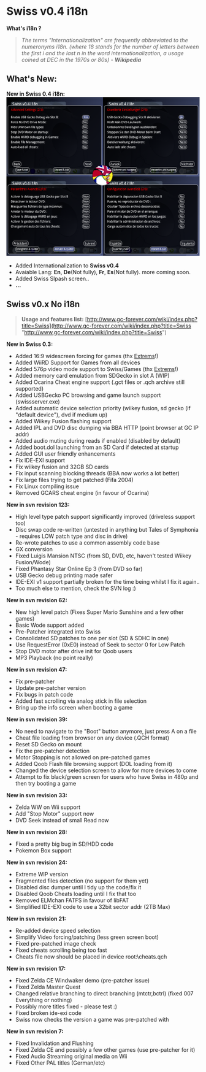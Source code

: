 # **Swiss v0.4 i18n** #
**What's i18n ?**
>   *The terms "Internationalization" are frequently abbreviated
> 	to the numeronyms i18n.
> 	(where 18 stands for the number of letters between the 
> 	first i and the last n in the word internationalization,
> 	a usage coined at DEC in the 1970s or 80s) - **Wikipedia***

	 	
## What's New: ##
**New in Swiss 0.4 i18n:**
![](https://github.com/Ketchu13/swiss-gc/blob/swiss_i18n/images/00000000-3.png)
- Added Internationalization to **Swiss v0.4**
- Avaiable Lang: **En**, **De**(Not fully), **Fr**, **Es**(Not fully). more coming soon.
- Added Swiss Slpash screen..
- **...**



Swiss v0.x No i18n 
-
> **Usage and features list:** [http://www.gc-forever.com/wiki/index.php?title=Swiss](http://www.gc-forever.com/wiki/index.php?title=Swiss "http://www.gc-forever.com/wiki/index.php?title=Swiss")

**New in Swiss 0.3:**

- Added 16:9 widescreen forcing for games (thx [Extrems](https://github.com/Extrems)!)
- Added WiiRD Support for Games from all devices
- Added 576p video mode support to Swiss/Games (thx [Extrems](https://github.com/Extrems)!)
- Added memory card emulation from SDGecko in slot A (WIP)
- Added Ocarina Cheat engine support (.gct files or .qch archive still supported)
- Added USBGecko PC browsing and game launch support (swissserver.exe)
- Added automatic device selection priority (wiikey fusion, sd gecko (if "default device"), dvd if medium up)
- Added Wiikey Fusion flashing support
- Added IPL and DVD disc dumping via BBA HTTP (point browser at GC IP addr)
- Added audio muting during reads if enabled (disabled by default)
- Added boot.dol launching from an SD Card if detected at startup
- Added GUI user friendly enhancements
- Fix IDE-EXI support
- Fix wiikey fusion and 32GB SD cards
- Fix input scanning blocking threads (BBA now works a lot better)
- Fix large files trying to get patched (Fifa 2004)
- Fix Linux compiling issue
- Removed GCARS cheat engine (in favour of Ocarina)

**New in svn revision 123:**

- High level type patch support significantly improved (driveless support too)
- Disc swap code re-written (untested in anything but Tales of Symphonia - requires LOW patch type and disc in drive)
- Re-wrote patches to use a common assembly code base
- GX conversion
- Fixed Luigis Mansion NTSC (from SD, DVD, etc, haven't tested Wiikey Fusion/Wode)
- Fixed Phantasy Star Online Ep 3 (from DVD so far)
- USB Gecko debug printing made safer
- IDE-EXI v1 support partially broken for the time being whilst I fix it again..
- Too much else to mention, check the SVN log :)

**New in svn revision 62:**

- New high level patch (Fixes Super Mario Sunshine and a few other games)
- Basic Wode support added
- Pre-Patcher integrated into Swiss
- Consolidated SD patches to one per slot (SD & SDHC in one)
- Use RequestError (0xE0) instead of Seek to sector 0 for Low Patch
- Stop DVD motor after drive init for Qoob users
- MP3 Playback (no point really)

**New in svn revision 47:**

- Fix pre-patcher
- Update pre-patcher version
- Fix bugs in patch code
- Added fast scrolling via analog stick in file selection
- Bring up the info screen when booting a game

**New in svn revision 39:**

- No need to navigate to the "Boot" button anymore, just press A on a file
- Cheat file loading from browser on any device (.QCH format)
- Reset SD Gecko on mount
- Fix the pre-patcher detection
- Motor Stopping is not allowed on pre-patched games
- Added Qoob Flash file browsing support (DOL loading from it)
- Changed the device selection screen to allow for more devices to come
- Attempt to fix black/green screen for users who have Swiss in 480p and then try booting a game

**New in svn revision 33:**

- Zelda WW on Wii support
- Add "Stop Motor" support now
- DVD Seek instead of small Read now

**New in svn revision 28:**

- Fixed a pretty big bug in SD/HDD code
- Pokemon Box support

**New in svn revision 24:**

- Extreme WIP version 
- Fragmented files detection (no support for them yet)
- Disabled disc dumper until I tidy up the code/fix it
- Disabled Qoob Cheats loading until I fix that too
- Removed ELMchan FATFS in favour of libFAT
- Simplified IDE-EXI code to use a 32bit sector addr (2TB Max)

**New in svn revision 21:**

- Re-added device speed selection
- Simplify Video forcing/patching (less green screen boot)
- Fixed pre-patched image check
- Fixed cheats scrolling being too fast
- Cheats file now should be placed in device root:\cheats.qch

**New in svn revision 17:**

- Fixed Zelda CE Windwaker demo (pre-patcher issue)
- Fixed Zelda Master Quest
- Changed relative branching to direct branching (mtctr,bctrl) (fixed 007 Everything or nothing)
- Possibly more titles fixed - please test :)
- Fixed broken ide-exi code
- Swiss now checks the version a game was pre-patched with

**New in svn revision 7:**

- Fixed Invalidation and Flushing
- Fixed Zelda CE and possibly a few other games (use pre-patcher for it)
- Fixed Audio Streaming original media on Wii
- Fixed Other PAL titles (German/etc)